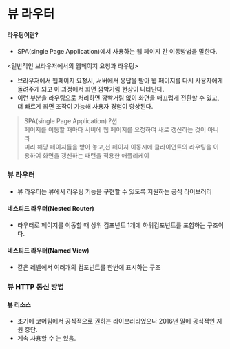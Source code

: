 # 뷰 라우터

#### 라우팅이란?
- SPA(single Page Application)에서 사용하는 웹 페이지 간 이동방법을 말한다.

<일반적인 브라우저에서의 웹페이지 요청과 라우팅>
- 브라우저에서 웹페이지 요청시, 서버에서 응답을 받아 웹 페이지를 다시 사용자에게 돌려주게 되고 이 과정에서 화면 깜박거림 현상이 나타난다. 
- 이런 부분을 라우팅으로 처리하면 깜빡거림 없이 화면을 매끄럽게 전환할 수 있고,
더 빠르게 화면 조작이 가능해 사용자 경험이 향상된다.

> SPA(single Page Application) ?션  
> 페이지를 이동할 때마다 서버에 웹 페이지를 요청하여 새로 갱신하는 것이 아니라   
> 미리 해당 페이지들을 받아 놓고,션 페이지 이동시에 
> 클라이언트의 라우팅을 이용하여 화면을 갱신하는 패턴을 적용한 애플리케이

### 뷰 라우터
- 뷰 라우터는 뷰에서 라우팅 기능을 구현할 수 있도록 지원하는 공식 라이브러리

#### 네스티드 라우터(Nested Router)
- 라우터로 페이지를 이동할 때 상위 컴포넌트 1개에 하위컴포넌트를 포함하는 구조이다.
#### 네스티드 라우터(Named View)
- 같은 레벨에서 여러개의 컴포넌트를 한번에 표시하는 구조


### 뷰 HTTP 통신 방법
#### 뷰 리소스
- 초기에 코어팀에서 공식적으로 권하는 라이브러리였으나 2016년 말에 공식적인 지원 중단.
- 계속 사용할 수 는 있음.